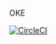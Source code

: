 OKE

[![CircleCI](https://circleci.com/gh/rayzalzero/event_collection.svg?style=svg)](https://circleci.com/gh/rayzalzero/event_collection)